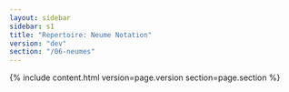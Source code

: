 ```yaml
---
layout: sidebar
sidebar: s1
title: "Repertoire: Neume Notation"
version: "dev"
section: "/06-neumes"
---
```

{% include content.html version=page.version section=page.section %}
